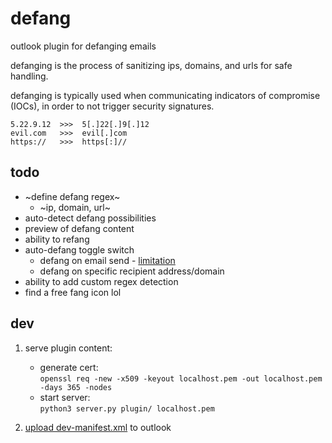 # defang
outlook plugin for defanging emails

defanging is the process of sanitizing ips, domains, and urls for safe handling. 

defanging is typically used when communicating indicators of compromise (IOCs), in order to not trigger security signatures.

```
5.22.9.12  >>>  5[.]22[.]9[.]12
evil.com   >>>  evil[.]com
https://   >>>  https[:]//
```

## todo
- ~define defang regex~
  - ~ip, domain, url~
- auto-detect defang possibilities
- preview of defang content
- ability to refang
- auto-defang toggle switch
  - defang on email send - [limitation](https://docs.microsoft.com/en-us/office/dev/add-ins/outlook/outlook-on-send-addins?tabs=windows#limitations)
  - defang on specific recipient address/domain
- ability to add custom regex detection
- find a free fang icon lol


## dev

1. serve plugin content:
    - generate cert:  
    `openssl req -new -x509 -keyout localhost.pem -out localhost.pem -days 365 -nodes`
    - start server:  
    `python3 server.py plugin/ localhost.pem`

2. [upload dev-manifest.xml](https://code.visualstudio.com/docs/other/office#_install-the-addin) to outlook